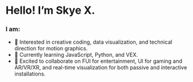 # Hello! I’m Skye X.

### I am:

- 👀 Interested in creative coding, data visualization, and technical direction for motion graphics.
- 🌱 Currently learning JavaScript, Python, and VEX.
- 💞️ Excited to collaborate on FUI for entertainment, UI for gaming and AR/VR/XR, and real-time visualization for both passive and interactive installations.


<!---
SkyeX/SkyeX is a ✨ special ✨ repository because its `README.md` (this file) appears on your GitHub profile.
You can click the Preview link to take a look at your changes.
--->
